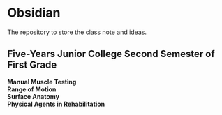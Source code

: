 # Obsidian
The repository to store the class note and ideas.

## Five-Years Junior College Second Semester of First Grade  

**Manual Muscle Testing**  
**Range of Motion**  
**Surface Anatomy**  
**Physical Agents in Rehabilitation**
